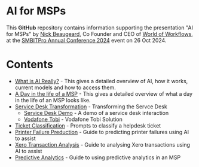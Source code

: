 # AI for MSPs

This **GitHub** repository contains information supporting the presentation "AI for MSPs" by [Nick Beaugeard](https://www.linkedin.com/in/nickbeaugeard/), Co Founder and CEO of [World of Workflows](https://www.worldofworkflows.com/), at the [SMBITPro Annual Conference 2024](https://www.smbitpro.org/conference-2024/) event on 26 Oct 2024.

# Contents

- [What is AI Really?](./what-is-ai.md) - This gives a detailed overview of AI, how it works, current models and how to access them.
- [A Day in the life of a MSP](./day-in-the-life.md) - This gives a detailed overview of what a day in the life of an MSP looks like.
- [Service Desk Transformation](./transform-service-desk.md) - Transforming the Servce Desk
  - [Service Desk Demo](./servicedeskdemo.md) - A demo of a service desk interaction
  - [Vodafone Tobi](./vftobi.md) - Vodafone Tobi Solution
- [Ticket Classification](./ticket-classification.md) - Prompts to classify a helpdesk ticket
- [Printer Failure Preduction](./printer-failure-prediction.md) - Guide to predicting printer failures using AI to assist
- [Xero Transaction Analysis](./xero-transaction-analysis.md) - Guide to analysing Xero transactions using AI to assist
- [Predictive Analytics](./predictive-analytics.md) - Guide to using predictive analytics in an MSP


